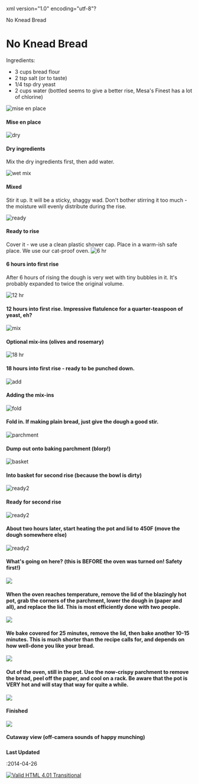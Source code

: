 xml version="1.0" encoding="utf-8"?



No Knead Bread


# No Knead Bread


Ingredients:
* 3 cups bread flour
* 2 tsp salt (or to taste)
* 1/4 tsp dry yeast
* 2 cups water (bottled seems to give a better rise, Mesa's Finest has a lot of chlorine)


![mise en place](2014-04-25_11.25.37_sm.jpg)


#### Mise en place


![dry](2014-04-25_11.27.03_sm.jpg)


#### Dry ingredients



Mix the dry ingredients first, then add water.

![wet mix](2014-04-25_11.28.27_sm.jpg)


#### Mixed



Stir it up. It will be a sticky, shaggy wad. Don't bother stirring it too much - the moisture
will evenly distribute during the rise.

![ready](2014-04-25_11.29.23_sm.jpg)


#### Ready to rise



Cover it - we use a clean plastic shower cap. Place in a warm-ish safe place. We use our cat-proof oven.
![6 hr](2014-04-25_17.54.30_sm.jpg)


#### 6 hours into first rise



After 6 hours of rising the dough is very wet with tiny bubbles in it. It's
probably expanded to twice the original volume.

![12 hr](2014-04-25_23.56.08_sm.jpg)


#### 12 hours into first rise. Impressive flatulence for a quarter-teaspoon of yeast, eh?


![mix](2014-04-26_06.13.18_sm.jpg)


#### Optional mix-ins (olives and rosemary)


![18 hr](2014-04-26_06.13.37_sm.jpg)


#### 18 hours into first rise - ready to be punched down.


![add](2014-04-26_06.14.29_sm.jpg)


#### Adding the mix-ins


![fold](2014-04-26_06.15.26_sm.jpg)


#### Fold in. If making plain bread, just give the dough a good stir.


![parchment](2014-04-26_06.16.13_sm.jpg)


#### Dump out onto baking parchment (blorp!)


![basket](2014-04-26_06.16.48_sm.jpg)


#### Into basket for second rise (because the bowl is dirty)


![ready2](2014-04-26_06.17.30_sm.jpg)


#### Ready for second rise


![ready2](2014-04-26_08.11.28_sm.jpg)


#### About two hours later, start heating the pot and lid to 450F (move the dough somewhere else)


![ready2](2014-04-26_08.11.49_sm.jpg)


#### What's going on here? (this is BEFORE the oven was turned on! Safety first!)


![](2014-04-26_08.35.18_sm.jpg)


#### When the oven reaches temperature, remove the lid of the blazingly hot pot, grab the corners of the parchment, lower the dough in (paper and all), and replace the lid. This is most efficiently done with two people.


![](2014-04-26_09.02.10_sm.jpg)


#### We bake covered for 25 minutes, remove the lid, then bake another 10-15 minutes. This is much shorter than the recipe calls for, and depends on how well-done you like your bread.


![](2014-04-26_09.18.08_sm.jpg)


#### Out of the oven, still in the pot. Use the now-crispy parchment to remove the bread, peel off the paper, and cool on a rack. Be aware that the pot is VERY hot and will stay that way for quite a while.


![](2014-04-26_09.19.45_sm.jpg)


#### Finished


![](2014-04-26_10.36.21_sm.jpg)


#### Cutaway view (off-camera sounds of happy munching)


##### 
**Last Updated**


:2014-04-26

[![Valid HTML 4.01 Transitional](http://www.w3.org/Icons/valid-html401)](http://validator.w3.org/check?uri=referer)




